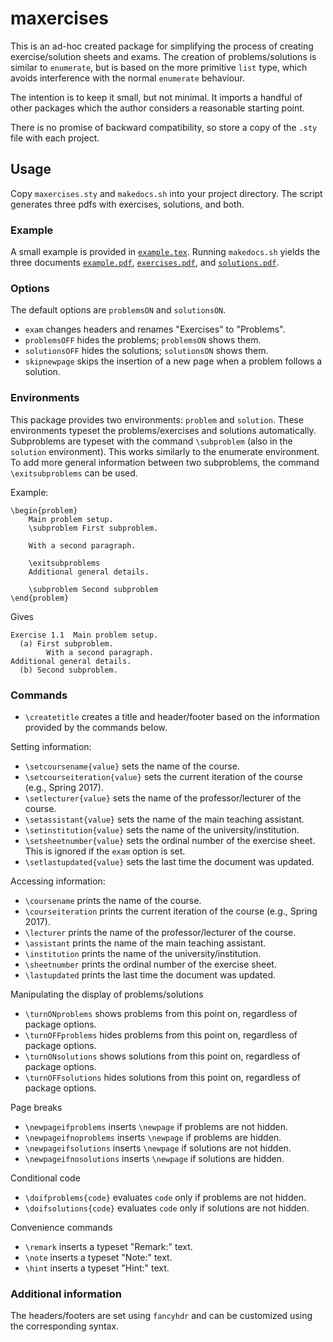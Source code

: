 # maxercises
This is an ad-hoc created package for simplifying the process of creating exercise/solution sheets and exams. The creation of problems/solutions is similar to `enumerate`, but is based on the more primitive `list` type, which avoids interference with the normal `enumerate` behaviour.

The intention is to keep it small, but not minimal. It imports a handful of other packages which the author considers a reasonable starting point.

There is no promise of backward compatibility, so store a copy of the `.sty` file with each project.

## Usage
Copy `maxercises.sty` and `makedocs.sh` into your project directory. The script generates three pdfs with exercises, solutions, and both.

### Example
A small example is provided in [`example.tex`](example/example.tex). Running `makedocs.sh` yields the three documents [`example.pdf`](example/example.pdf), [`exercises.pdf`](example/exercises.pdf), and [`solutions.pdf`](example/solutions.pdf).

### Options
The default options are `problemsON` and `solutionsON`.
* `exam` changes headers and renames "Exercises" to "Problems".
* `problemsOFF` hides the problems; `problemsON` shows them.
* `solutionsOFF` hides the solutions; `solutionsON` shows them.
* `skipnewpage` skips the insertion of a new page when a problem follows a solution.

### Environments
This package provides two environments: `problem` and `solution`. These environments typeset the problems/exercises and solutions automatically. Subproblems are typeset with the command `\subproblem` (also in the `solution` environment). This works similarly to the enumerate environment. To add more general information between two subproblems, the command `\exitsubproblems` can be used.

Example:
```
\begin{problem}
    Main problem setup.
    \subproblem First subproblem.

	With a second paragraph.
    
    \exitsubproblems
    Additional general details.

    \subproblem Second subproblem
\end{problem}
```
Gives
```
Exercise 1.1  Main problem setup.
  (a) First subproblem.
        With a second paragraph.
Additional general details.
  (b) Second subproblem.
```

### Commands
* `\createtitle` creates a title and header/footer based on the information provided by the commands below.

Setting information:
* `\setcoursename{value}` sets the name of the course.
* `\setcourseiteration{value}` sets the current iteration of the course (e.g., Spring 2017).
* `\setlecturer{value}` sets the name of the professor/lecturer of the course.
* `\setassistant{value}` sets the name of the main teaching assistant.
* `\setinstitution{value}` sets the name of the university/institution.
* `\setsheetnumber{value}` sets the ordinal number of the exercise sheet. This is ignored if the `exam` option is set.
* `\setlastupdated{value}` sets the last time the document was updated.

Accessing information:
* `\coursename` prints the name of the course.
* `\courseiteration` prints the current iteration of the course (e.g., Spring 2017).
* `\lecturer` prints the name of the professor/lecturer of the course.
* `\assistant` prints the name of the main teaching assistant.
* `\institution` prints the name of the university/institution.
* `\sheetnumber` prints the ordinal number of the exercise sheet.
* `\lastupdated` prints the last time the document was updated.

Manipulating the display of problems/solutions
* `\turnONproblems` shows problems from this point on, regardless of package options.
* `\turnOFFproblems` hides problems from this point on, regardless of package options.
* `\turnONsolutions` shows solutions from this point on, regardless of package options.
* `\turnOFFsolutions` hides solutions from this point on, regardless of package options.

Page breaks
* `\newpageifproblems` inserts `\newpage` if problems are not hidden.
* `\newpageifnoproblems` inserts `\newpage` if problems are hidden.
* `\newpageifsolutions` inserts `\newpage` if solutions  are not hidden.
* `\newpageifnosolutions` inserts `\newpage` if solutions  are hidden.

Conditional code
* `\doifproblems{code}` evaluates `code` only if problems are not hidden.
* `\doifsolutions{code}` evaluates `code` only if solutions are not hidden.

Convenience commands
* `\remark` inserts a typeset "Remark:" text.
* `\note` inserts a typeset "Note:" text.
* `\hint` inserts a typeset "Hint:" text.

### Additional information
The headers/footers are set using `fancyhdr` and can be customized using the corresponding syntax.

